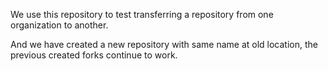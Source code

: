 We use this repository to test transferring a repository from one organization to another.

And we have created a new repository with same name at old location, the previous created forks continue to work.
